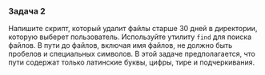 ### Задача 2

Напишите скрипт, который удaлит файлы старше 30 дней в директории, которую выберет пользователь. Используйте утилиту `find` для поиска файлов. В пути до файлов, включая имя файлов, не должно быть пробелов и специальных символов. В этой задаче предполагается, что пути содержат только латинские буквы, цифры, тире и подчеркивания.

